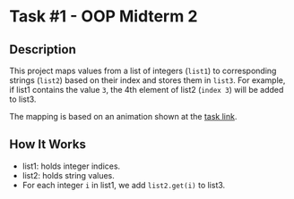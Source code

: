# Task #1 - OOP Midterm 2

## Description

This project maps values from a list of integers (`list1`) to corresponding strings (`list2`) based on their index and stores them in `list3`. For example, if list1 contains the value `3`, the 4th element of list2 (`index 3`) will be added to list3.

The mapping is based on an animation shown at the [task link](http://max.ge/oop_mid2/t1/t1_lasha_chubinidze_1_27384916.html).

## How It Works

- list1: holds integer indices.
- list2: holds string values.
- For each integer `i` in list1, we add `list2.get(i)` to list3.
